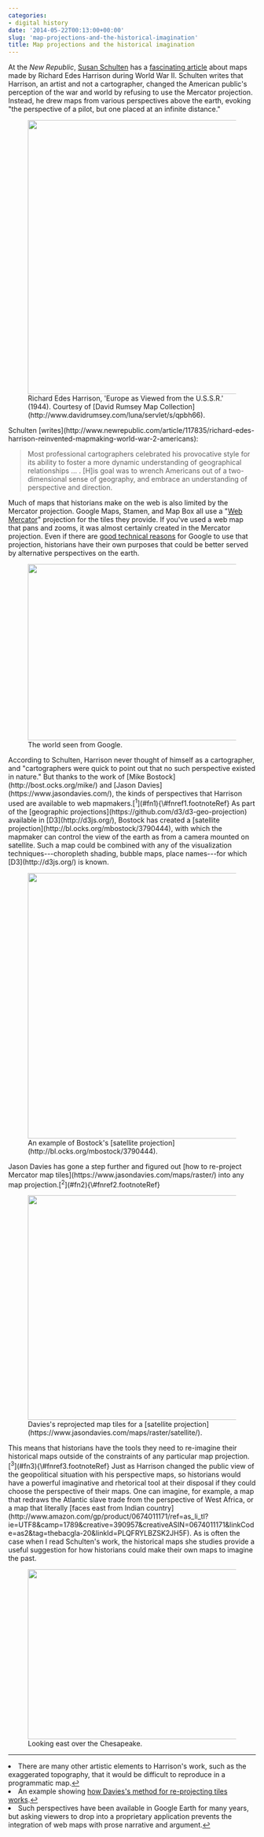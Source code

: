 ```yaml
---
categories:
- digital history
date: '2014-05-22T00:13:00+00:00'
slug: 'map-projections-and-the-historical-imagination'
title: Map projections and the historical imagination
---
```


At the *New Republic*, [Susan Schulten](http://www.mappingthenation.com/) has a [fascinating article](http://www.newrepublic.com/article/117835/richard-edes-harrison-reinvented-mapmaking-world-war-2-americans) about maps made by Richard Edes Harrison during World War II. Schulten writes that Harrison, an artist and not a cartographer, changed the American public's perception of the war and world by refusing to use the Mercator projection. Instead, he drew maps from various perspectives above the earth, evoking "the perspective of a pilot, but one placed at an infinite distance."
<figure id="attachment_571" style="max-width: 739px" class="wp-caption alignnone">
<img class="size-medium_large wp-image-571" src="https://i0.wp.com/lincolnmullen.com/blog/wp-content/uploads/2017/01/harrison-ussr.jpg?resize=739%2C556" alt="" width="739" height="556" srcset="https://i0.wp.com/lincolnmullen.com/blog/wp-content/uploads/2017/01/harrison-ussr.jpg?resize=768%2C578 768w, https://i0.wp.com/lincolnmullen.com/blog/wp-content/uploads/2017/01/harrison-ussr.jpg?resize=300%2C226 300w, https://i0.wp.com/lincolnmullen.com/blog/wp-content/uploads/2017/01/harrison-ussr.jpg?resize=1024%2C771 1024w, https://i0.wp.com/lincolnmullen.com/blog/wp-content/uploads/2017/01/harrison-ussr.jpg?w=1536 1536w, https://i0.wp.com/lincolnmullen.com/blog/wp-content/uploads/2017/01/harrison-ussr.jpg?w=1478 1478w" sizes="(max-width: 739px) 100vw, 739px" data-recalc-dims="1" />
<figcaption class="wp-caption-text">
Richard Edes Harrison, 'Europe as Viewed from the U.S.S.R.' (1944). Courtesy of [David Rumsey Map Collection](http://www.davidrumsey.com/luna/servlet/s/qpbh66).
</figcaption>
</figure>
Schulten [writes](http://www.newrepublic.com/article/117835/richard-edes-harrison-reinvented-mapmaking-world-war-2-americans):

> Most professional cartographers celebrated his provocative style for its ability to foster a more dynamic understanding of geographical relationships ... . \[H\]is goal was to wrench Americans out of a two-dimensional sense of geography, and embrace an understanding of perspective and direction.

Much of maps that historians make on the web is also limited by the Mercator projection. Google Maps, Stamen, and Map Box all use a "[Web Mercator](http://spatialreference.org/ref/sr-org/epsg3857-wgs84-web-mercator-auxiliary-sphere/)" projection for the tiles they provide. If you've used a web map that pans and zooms, it was almost certainly created in the Mercator projection. Even if there are [good technical reasons](http://www.mapthematics.com/forums/viewtopic.php?f=8&t=251) for Google to use that projection, historians have their own purposes that could be better served by alternative perspectives on the earth.
<figure id="attachment_570" style="max-width: 739px" class="wp-caption alignnone">
<img class="size-medium_large wp-image-570" src="https://i1.wp.com/lincolnmullen.com/blog/wp-content/uploads/2017/01/google.png?resize=739%2C358" alt="" width="739" height="358" srcset="https://i1.wp.com/lincolnmullen.com/blog/wp-content/uploads/2017/01/google.png?resize=768%2C372 768w, https://i1.wp.com/lincolnmullen.com/blog/wp-content/uploads/2017/01/google.png?resize=300%2C145 300w, https://i1.wp.com/lincolnmullen.com/blog/wp-content/uploads/2017/01/google.png?resize=1024%2C495 1024w, https://i1.wp.com/lincolnmullen.com/blog/wp-content/uploads/2017/01/google.png?w=1048 1048w" sizes="(max-width: 739px) 100vw, 739px" data-recalc-dims="1" />
<figcaption class="wp-caption-text">
The world seen from Google.
</figcaption>
</figure>
According to Schulten, Harrison never thought of himself as a cartographer, and "cartographers were quick to point out that no such perspective existed in nature." But thanks to the work of [Mike Bostock](http://bost.ocks.org/mike/) and [Jason Davies](https://www.jasondavies.com/), the kinds of perspectives that Harrison used are available to web mapmakers.[<sup>1</sup>](#fn1){\#fnref1.footnoteRef} As part of the [geographic projections](https://github.com/d3/d3-geo-projection) available in [D3](http://d3js.org/), Bostock has created a [satellite projection](http://bl.ocks.org/mbostock/3790444), with which the mapmaker can control the view of the earth as from a camera mounted on satellite. Such a map could be combined with any of the visualization techniques---choropleth shading, bubble maps, place names---for which [D3](http://d3js.org/) is known.
<figure id="attachment_567" style="max-width: 739px" class="wp-caption alignnone">
<img class="size-medium_large wp-image-567" src="https://i0.wp.com/lincolnmullen.com/blog/wp-content/uploads/2017/01/bostock-satellite.png?resize=739%2C539" alt="" width="739" height="539" srcset="https://i0.wp.com/lincolnmullen.com/blog/wp-content/uploads/2017/01/bostock-satellite.png?resize=768%2C560 768w, https://i0.wp.com/lincolnmullen.com/blog/wp-content/uploads/2017/01/bostock-satellite.png?resize=300%2C219 300w, https://i0.wp.com/lincolnmullen.com/blog/wp-content/uploads/2017/01/bostock-satellite.png?w=995 995w" sizes="(max-width: 739px) 100vw, 739px" data-recalc-dims="1" />
<figcaption class="wp-caption-text">
An example of Bostock's [satellite projection](http://bl.ocks.org/mbostock/3790444).
</figcaption>
</figure>
Jason Davies has gone a step further and figured out [how to re-project Mercator map tiles](https://www.jasondavies.com/maps/raster/) into any map projection.[<sup>2</sup>](#fn2){\#fnref2.footnoteRef}
<figure id="attachment_568" style="max-width: 739px" class="wp-caption alignnone">
<img class="size-medium_large wp-image-568" src="https://i2.wp.com/lincolnmullen.com/blog/wp-content/uploads/2017/01/davies-satellite.png?resize=739%2C456" alt="" width="739" height="456" srcset="https://i2.wp.com/lincolnmullen.com/blog/wp-content/uploads/2017/01/davies-satellite.png?resize=768%2C474 768w, https://i2.wp.com/lincolnmullen.com/blog/wp-content/uploads/2017/01/davies-satellite.png?resize=300%2C185 300w, https://i2.wp.com/lincolnmullen.com/blog/wp-content/uploads/2017/01/davies-satellite.png?resize=1024%2C631 1024w, https://i2.wp.com/lincolnmullen.com/blog/wp-content/uploads/2017/01/davies-satellite.png?w=1106 1106w" sizes="(max-width: 739px) 100vw, 739px" data-recalc-dims="1" />
<figcaption class="wp-caption-text">
Davies's reprojected map tiles for a [satellite projection](https://www.jasondavies.com/maps/raster/satellite/).
</figcaption>
</figure>
This means that historians have the tools they need to re-imagine their historical maps outside of the constraints of any particular map projection.[<sup>3</sup>](#fn3){\#fnref3.footnoteRef} Just as Harrison changed the public view of the geopolitical situation with his perspective maps, so historians would have a powerful imaginative and rhetorical tool at their disposal if they could choose the perspective of their maps. One can imagine, for example, a map that redraws the Atlantic slave trade from the perspective of West Africa, or a map that literally [faces east from Indian country](http://www.amazon.com/gp/product/0674011171/ref=as_li_tl?ie=UTF8&camp=1789&creative=390957&creativeASIN=0674011171&linkCode=as2&tag=thebacgla-20&linkId=PLQFRYLBZSK2JH5F). As is often the case when I read Schulten's work, the historical maps she studies provide a useful suggestion for how historians could make their own maps to imagine the past.
<figure id="attachment_569" style="max-width: 739px" class="wp-caption alignnone">
<img class="size-medium_large wp-image-569" src="https://i2.wp.com/lincolnmullen.com/blog/wp-content/uploads/2017/01/facing-east-768x359.png?resize=739%2C345" alt="" width="739" height="345" srcset="https://i1.wp.com/lincolnmullen.com/blog/wp-content/uploads/2017/01/facing-east.png?resize=768%2C359 768w, https://i1.wp.com/lincolnmullen.com/blog/wp-content/uploads/2017/01/facing-east.png?resize=300%2C140 300w, https://i1.wp.com/lincolnmullen.com/blog/wp-content/uploads/2017/01/facing-east.png?w=837 837w" sizes="(max-width: 739px) 100vw, 739px" data-recalc-dims="1" />
<figcaption class="wp-caption-text">
Looking east over the Chesapeake.
</figcaption>
</figure>
<section class="footnotes">

------------------------------------------------------------------------

<li id="fn1">
There are many other artistic elements to Harrison's work, such as the exaggerated topography, that it would be difficult to reproduce in a programmatic map.<a href="#fnref1">↩</a>
</li>
<li id="fn2">
An example showing <a href="http://www.jasondavies.com/maps/tile/">how Davies's method for re-projecting tiles works</a>.<a href="#fnref2">↩</a>
</li>
<li id="fn3">
Such perspectives have been available in Google Earth for many years, but asking viewers to drop into a proprietary application prevents the integration of web maps with prose narrative and argument.<a href="#fnref3">↩</a>
</li>
</section>
